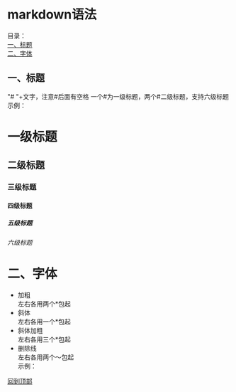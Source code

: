 # markdown语法
目录：  
<span id="top"></span>
[一、标题](#一、标题)  
[二、字体](#二、字体)

## 一、标题
"# "+文字，注意#后面有空格
一个#为一级标题，两个#二级标题，支持六级标题
示例：
# 一级标题
## 二级标题
### 三级标题
#### 四级标题
##### 五级标题
###### 六级标题  

# 二、字体
* 加粗  
左右各用两个*包起
* 斜体  
左右各用一个*包起
* 斜体加粗  
左右各用三个*包起
* 删除线  
左右各用两个～包起  
示例：

[回到顶部](#top)


